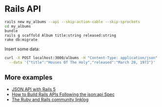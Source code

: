 # Rails API

```bash
rails new my_albums --api --skip-action-cable --skip-sprockets
cd my_albums
bundle
rails g scaffold Album title:string released:string
rake db:migrate
```

Insert some data:

```bash
curl -X POST localhost:3000/albums -H "Content-Type: application/json" \
  --data '{"title":"Houses Of The Holy","released":"March 28, 1973"}'
```


## More examples

* [JSON API with Rails 5](https://www.youtube.com/watch?v=EpzIhQBXUQk)
* [How to Build Rails APIs Following the json:api Spec](https://blog.codeship.com/the-json-api-spec/)
* [The Ruby and Rails community linklog](http://www.rubyflow.com)

